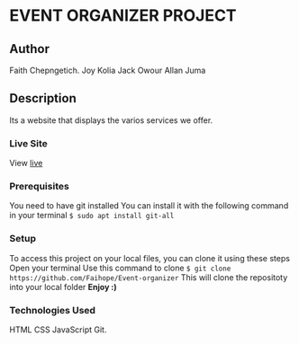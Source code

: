 # EVENT ORGANIZER PROJECT
## Author
Faith Chepngetich.
Joy Kolia
Jack Owour
Allan Juma
## Description
Its a website that displays the varios services we offer. 
### Live Site
View [live](https://github.com/Faihope/Event-organizer)
### Prerequisites
You need to have git installed
You can install it with the following command in your terminal
`$ sudo apt install git-all`
### Setup
To access this project on your local files, you can clone it using these steps
Open your terminal
Use this command to clone `$ git clone https://github.com/Faihope/Event-organizer`
 This will clone the repositoty into your local folder
 __Enjoy :)__
### Technologies Used
 HTML
CSS
JavaScript
Git.
